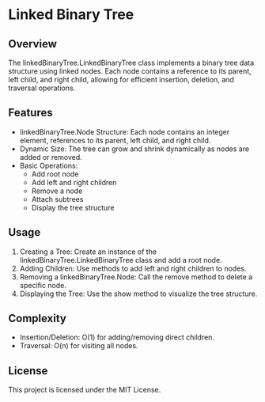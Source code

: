 # Linked Binary Tree

## Overview
The linkedBinaryTree.LinkedBinaryTree class implements a binary tree data structure using linked nodes. Each node contains a reference to its parent, left child, and right child, allowing for efficient insertion, deletion, and traversal operations.

## Features
- linkedBinaryTree.Node Structure: Each node contains an integer element, references to its parent, left child, and right child.
- Dynamic Size: The tree can grow and shrink dynamically as nodes are added or removed.
- Basic Operations:
  - Add root node
  - Add left and right children
  - Remove a node
  - Attach subtrees
  - Display the tree structure

## Usage
1. Creating a Tree: Create an instance of the linkedBinaryTree.LinkedBinaryTree class and add a root node.
2. Adding Children: Use methods to add left and right children to nodes.
3. Removing a linkedBinaryTree.Node: Call the remove method to delete a specific node.
4. Displaying the Tree: Use the show method to visualize the tree structure.

## Complexity
- Insertion/Deletion: O(1) for adding/removing direct children.
- Traversal: O(n) for visiting all nodes.

## License
This project is licensed under the MIT License.
